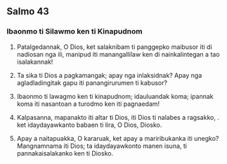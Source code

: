 Salmo 43
--------

### Ibaonmo ti Silawmo ken ti Kinapudnom

1. Patalgedannak, O Dios, ket salaknibam ti panggepko maibusor iti di nadiosan nga ili, manipud iti manangallilaw ken di nainkalintegan a tao
   isalakannak!
2. Ta sika ti Dios a pagkamangak;
   apay nga inlaksidnak? Apay nga agladladingitak
   gapu iti panangirurumen ti kabusor?

3. Ibaonmo ti lawagmo ken ti kinapudnom;
   idauluandak koma; ipannak koma iti nasantoan a turodmo
   ken iti pagnaedam!
4. Kalpasanna, mapanakto iti altar ti Dios, iti Dios ti nalabes a ragsakko, .
   ket idaydayawkanto babaen ti lira, O Dios, Diosko.

5. Apay a naitapuakka, O kararuak, ket apay a mariribukanka iti unegko?
   Mangnamnama iti Dios; ta idaydayawkonto manen isuna, ti pannakaisalakanko ken ti Diosko.